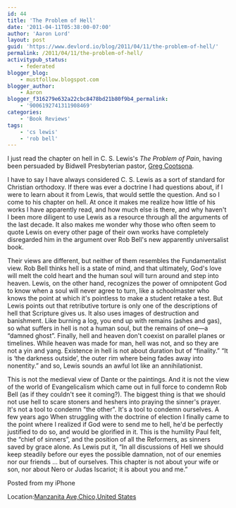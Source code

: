 ```yaml
---
id: 44
title: 'The Problem of Hell'
date: '2011-04-11T05:38:00-07:00'
author: 'Aaron Lord'
layout: post
guid: 'https://www.devlord.io/blog/2011/04/11/the-problem-of-hell/'
permalink: /2011/04/11/the-problem-of-hell/
activitypub_status:
    - federated
blogger_blog:
    - mustfollow.blogspot.com
blogger_author:
    - Aaron
blogger_f316279e632a22cbc8478bd21b80f9b4_permalink:
    - '9006192741311908469'
categories:
    - 'Book Reviews'
tags:
    - 'cs lewis'
    - 'rob bell'
---
```


I just read the chapter on hell in C. S. Lewis's <em>The Problem of Pain</em>, having been persuaded by Bidwell Presbyterian pastor, <a href="http://cootsona.blogspot.com/2011/03/heaven-and-hell.html" target="_blank" rel="noopener">Greg Cootsona</a>.

I have to say I have always considered C. S. Lewis as a sort of standard for Christian orthodoxy. If there was ever a doctrine I had questions about, if I were to learn about it from Lewis, that would settle the question. And so I come to his chapter on hell. At once it makes me realize how little of his works I have apparently read, and how much else is there, and why haven't I been more diligent to use Lewis as a resource through all the arguments of the last decade. It also makes me wonder why those who often seem to quote Lewis on every other page of their own works have completely disregarded him in the argument over Rob Bell's new apparently universalist book.

Their views are different, but neither of them resembles the Fundamentalist view. Rob Bell thinks hell is a state of mind, and that ultimately, God's love will melt the cold heart and the human soul will turn around and step into heaven. Lewis, on the other hand, recognizes the power of omnipotent God to know when a soul will never agree to turn, like a schoolmaster who knows the point at which it's pointless to make a student retake a test. But Lewis points out that retributive torture is only one of the descriptions of hell that Scripture gives us. It also uses images of destruction and banishment. Like burning a log, you end up with remains (ashes and gas), so what suffers in hell is not a human soul, but the remains of one—a “damned ghost”. Finally, hell and heaven don't coexist on parallel planes or timelines. While heaven was made for man, hell was not, and so they are not a yin and yang. Existence in hell is not about duration but of “finality.” “It is ‘the darkness outside’, the outer rim where being fades away into nonentity.” and so, Lewis sounds an awful lot like an annihilationist.

This is not the medieval view of Dante or the paintings. And it is not the view of the world of Evangelicalism which came out in full force to condemn Rob Bell (as if they couldn't see it coming?). The biggest thing is that we should not use hell to scare stoners and heshers into praying the sinner's prayer. It's not a tool to condemn "the other". It's a tool to condemn ourselves. A few years ago When struggling with the doctrine of election I finally came to the point where I realized if God were to send me to hell, he'd be perfectly justified to do so, and would be glorified in it. This is the humility Paul felt, the “chief of sinners”, and the position of all the Reformers, as sinners saved by grace alone. As Lewis put it, “In all discussions of Hell we should keep steadily before our eyes the possible damnation, not of our enemies nor our friends … but of ourselves. This chapter is not about your wife or son, nor about Nero or Judas Iscariot; it is about you and me.”

Posted from my iPhone
<p class="blogpress_location">Location:<a href="http://maps.google.com/maps?q=Manzanita%20Ave,Chico,United%20States%4039.754230%2C-121.820423&amp;z=10">Manzanita Ave,Chico,United States</a></p>